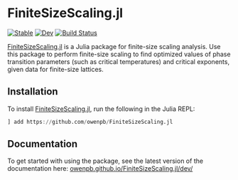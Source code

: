 # FiniteSizeScaling.jl

[![Stable](https://img.shields.io/badge/docs-stable-blue.svg)](https://owenpb.github.io/FiniteSizeScaling.jl/stable)
[![Dev](https://img.shields.io/badge/docs-dev-blue.svg)](https://owenpb.github.io/FiniteSizeScaling.jl/dev)
[![Build Status](https://github.com/owenpb/FiniteSizeScaling.jl/actions/workflows/CI.yml/badge.svg?branch=main)](https://github.com/owenpb/FiniteSizeScaling.jl/actions/workflows/CI.yml?query=branch%3Amain)

[FiniteSizeScaling.jl](https://github.com/owenpb/FiniteSizeScaling.jl) is a Julia package for finite-size scaling analysis. Use this package to perform finite-size scaling to find optimized values of phase transition parameters (such as critical temperatures) and critical exponents, given data for finite-size lattices.

## Installation

To install [FiniteSizeScaling.jl](https://github.com/owenpb/FiniteSizeScaling.jl), run the following in the Julia REPL:

```julia
] add https://github.com/owenpb/FiniteSizeScaling.jl
```

## Documentation

To get started with using the package, see the latest version of the documentation here:
[owenpb.github.io/FiniteSizeScaling.jl/dev/](https://owenpb.github.io/FiniteSizeScaling.jl/dev/)
